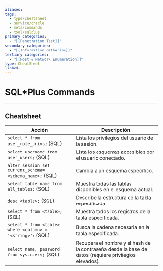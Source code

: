 ```yaml
---
aliases:
tags:
  - type/cheatsheet
  - service/oracle
  - meta/commands
  - tool/sqlplus
primary categories:
  - "[[Penetration Test]]"
secondary categories:
  - "[[Information Gathering]]"
tertiary categories:
  - "[[Host & Network Enumeration]]"
type: CheatSheet
linked:
---
```

# SQL*Plus Commands

***

## Cheatsheet

| **Acción**                                                 | **Descripción**                                                                                       |
| ---------------------------------------------------------- | ----------------------------------------------------------------------------------------------------- |
| `select * from user_role_privs;` (SQL)                     | Lista los privilegios del usuario de la sesión.                                                       |
| `select username from user_users;` (SQL)                   | Lista los esquemas accesibles por el usuario conectado.                                               |
| `alter session set current_schema=<schema_name>;` (SQL)    | Cambia a un esquema específico.                                                                       |
| `select table_name from all_tables;` (SQL)                 | Muestra todas las tablas disponibles en el esquema actual.                                            |
| `desc <table>;` (SQL)                                      | Describe la estructura de la tabla especificada.                                                      |
| `select * from <table>;` (SQL)                             | Muestra todos los registros de la tabla especificada.                                                 |
| `select * from <table> where <column> = '<string>';` (SQL) | Busca la cadena necesaria en la tabla especificada.                                                   |
| `select name, password from sys.user$;` (SQL)              | Recupera el nombre y el hash de la contraseña desde la base de datos (requiere privilegios elevados). |